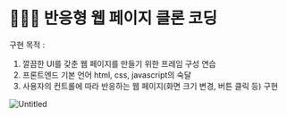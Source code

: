 # 👨🏽‍🎨 반응형 웹 페이지 클론 코딩
구현 목적 :
1. 깔끔한 UI를 갖춘 웹 페이지를 만들기 위한 프레임 구성 연습
2. 프론트엔드 기본 언어 html, css, javascript의 숙달
3. 사용자의 컨트롤에 따라 반응하는 웹 페이지(화면 크기 변경, 버튼 클릭 등) 구현

![Untitled](https://user-images.githubusercontent.com/85149442/161379202-49d82f4b-718d-4711-abf5-aceddf4ef1fb.png)
